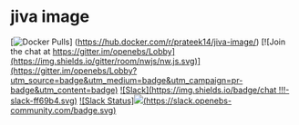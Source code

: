 # jiva image
[![Docker Pulls](https://img.shields.io/docker/pulls/prateek14/jiva-image.svg)]
(https://hub.docker.com/r/prateek14/jiva-image/)
[![Join the chat at https://gitter.im/openebs/Lobby](https://img.shields.io/gitter/room/nwjs/nw.js.svg)](https://gitter.im/openebs/Lobby?utm_source=badge&utm_medium=badge&utm_campaign=pr-badge&utm_content=badge)
[![Slack](https://img.shields.io/badge/chat !!!-slack-ff69b4.svg)]( https://openebsslacksignup.herokuapp.com/)
[![Slack Status]<img src="https://slack.yourdomain.com/badge.svg">(https://slack.openebs-community.com/badge.svg)](https://openebsslacksignup.herokuapp.com/)
